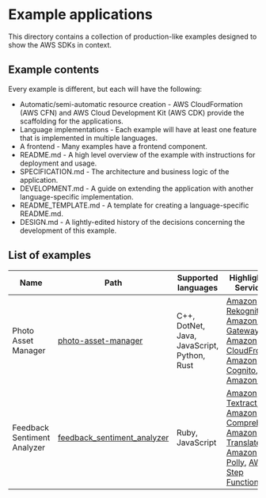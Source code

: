 # Example applications

This directory contains a collection of production-like examples designed to show the AWS SDKs in context.

## Example contents

Every example is different, but each will have the following:

- Automatic/semi-automatic resource creation - AWS CloudFormation (AWS CFN) and AWS Cloud Development Kit (AWS CDK) provide the scaffolding for the applications.
- Language implementations - Each example will have at least one feature that is implemented in multiple languages.
- A frontend - Many examples have a frontend component.
- README.md - A high level overview of the example with instructions for deployment and usage.
- SPECIFICATION.md - The architecture and business logic of the application.
- DEVELOPMENT.md - A guide on extending the application with another language-specific implementation.
- README_TEMPLATE.md - A template for creating a language-specific README.md.
- DESIGN.md - A lightly-edited history of the decisions concerning the development of this example.

## List of examples

| Name                | Path                                         | Supported languages | Highlighted Services |
| ------------------- | -------------------------------------------- | ------------------- | -------------------- |
| Photo Asset Manager | [photo-asset-manager](./photo-asset-manager) | C++, DotNet, Java, JavaScript, Python, Rust | [Amazon Rekognition](https://aws.amazon.com/rekognition/), [Amazon API Gateway](https://aws.amazon.com/api-gateway/), [Amazon CloudFront](https://aws.amazon.com/cloudfront/), [Amazon Cognito](https://aws.amazon.com/cognito/), [Amazon S3](https://aws.amazon.com/s3/) |
| Feedback Sentiment Analyzer | [feedback_sentiment_analyzer](./feedback_sentiment_analyzer/)| Ruby, JavaScript | [Amazon Textract](https://docs.aws.amazon.com/textract/latest/dg/what-is.html), [Amazon Comprehend](https://docs.aws.amazon.com/comprehend/latest/dg/what-is.html), [Amazon Translate](https://docs.aws.amazon.com/translate/latest/dg/what-is.html), [Amazon Polly](https://docs.aws.amazon.com/polly/latest/dg/what-is.html), [AWS Step Functions](https://docs.aws.amazon.com/step-functions/latest/dg/welcome.html) |
